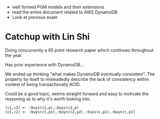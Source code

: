 - well formed PGM models and their extensions
- read the entire document related to AWS DynamoDB
- Look at previous exam

# Catchup with Lin Shi
Doing concurrently a 65 point research paper which continues throughout the year.

Has prior experience with DynamoDB...

We ended up thinking "what makes DynamoDB eventually consistent". The property by itself to misleadedly describe the lack of consistency within context of being transactionally ACID.

Could be a good topic, seems straight forward and easy to motivate the reasoning as to why it's worth looking into.

```
(c1,c2) <- :buys(c1,p),:buys(c2,p)
(c1,c2) <- :buys(c1,p1),:buys(c2,p2),:buys(c,p1),:buys(c,p2)
```
